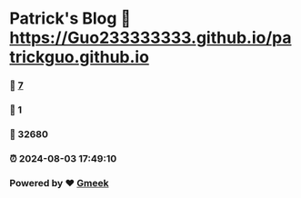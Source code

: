 # Patrick's Blog :link: https://Guo233333333.github.io/patrickguo.github.io 
### :page_facing_up: [7](https://Guo233333333.github.io/patrickguo.github.io/tag.html) 
### :speech_balloon: 1 
### :hibiscus: 32680 
### :alarm_clock: 2024-08-03 17:49:10 
### Powered by :heart: [Gmeek](https://github.com/Meekdai/Gmeek)
